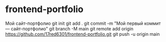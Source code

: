 # frontend-portfolio
Мой сайт-портфолио
git init
git add .
git commit -m "Мой первый коммит — сайт-портфолио"
git branch -M main
git remote add origin https://github.com/17red6301/frontend-portfolio.git
git push -u origin main

